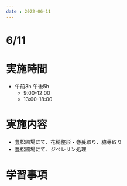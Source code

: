 ```yaml
---
date : 2022-06-11
---
```


# 6/11

# 実施時間

- 午前3h 午後5h
    - 9:00-12:00
    - 13:00-18:00

# 実施内容

- 豊松圃場にて、花穂整形・巻蔓取り、脇芽取り
- 豊松圃場にて、ジベレリン処理

# 学習事項